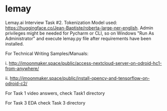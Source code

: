 # lemay
Lemay.ai Interview Task #2.
Tokenization Model used: https://huggingface.co/Jean-Baptiste/roberta-large-ner-english.
Admin privileges might be needed for Pycharm or CLI, so on Windows "Run As Administrator" and execute lemay.py file after requirements have been installed.

For  Technical Writing Samples/Manuals:

i. http://jmoonmaker.space/public/access-nextcloud-server-on-odroid-hc1-from-anywhere/

ii. http://jmoonmaker.space/public/install-opencv-and-tensorflow-on-odroid-c2/

For Task 1 video answers, check Task1 directory

For Task 3 EDA check Task 3 directory
